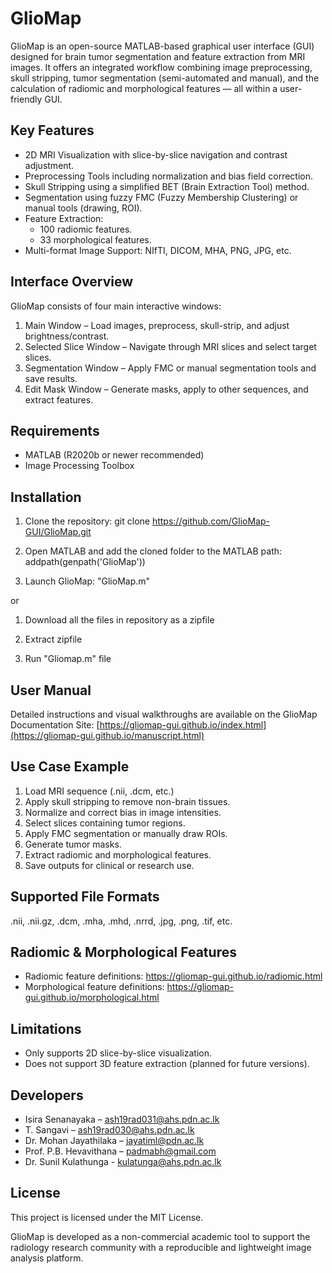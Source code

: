 
GlioMap
=======

GlioMap is an open-source MATLAB-based graphical user interface (GUI) designed for brain tumor segmentation and feature extraction from MRI images. It offers an integrated workflow combining image preprocessing, skull stripping, tumor segmentation (semi-automated and manual), and the calculation of radiomic and morphological features — all within a user-friendly GUI.

Key Features
------------

- 2D MRI Visualization with slice-by-slice navigation and contrast adjustment.
- Preprocessing Tools including normalization and bias field correction.
- Skull Stripping using a simplified BET (Brain Extraction Tool) method.
- Segmentation using fuzzy FMC (Fuzzy Membership Clustering) or manual tools (drawing, ROI).
- Feature Extraction:
  - 100 radiomic features.
  - 33 morphological features.
- Multi-format Image Support: NIfTI, DICOM, MHA, PNG, JPG, etc.

Interface Overview
------------------

GlioMap consists of four main interactive windows:

1. Main Window – Load images, preprocess, skull-strip, and adjust brightness/contrast.
2. Selected Slice Window – Navigate through MRI slices and select target slices.
3. Segmentation Window – Apply FMC or manual segmentation tools and save results.
4. Edit Mask Window – Generate masks, apply to other sequences, and extract features.

Requirements
------------

- MATLAB (R2020b or newer recommended)
- Image Processing Toolbox

Installation
------------

1. Clone the repository:
   git clone https://github.com/GlioMap-GUI/GlioMap.git

2. Open MATLAB and add the cloned folder to the MATLAB path:
   addpath(genpath('GlioMap'))

3. Launch GlioMap:
   "GlioMap.m"

or

1. Download all the files in repository as a zipfile

2. Extract zipfile

3. Run "Gliomap.m" file


User Manual
-----------

Detailed instructions and visual walkthroughs are available on the GlioMap Documentation Site:
[https://gliomap-gui.github.io/index.html](https://gliomap-gui.github.io/manuscript.html)

Use Case Example
----------------

1. Load MRI sequence (.nii, .dcm, etc.)
2. Apply skull stripping to remove non-brain tissues.
3. Normalize and correct bias in image intensities.
4. Select slices containing tumor regions.
5. Apply FMC segmentation or manually draw ROIs.
6. Generate tumor masks.
7. Extract radiomic and morphological features.
8. Save outputs for clinical or research use.

Supported File Formats
----------------------

.nii, .nii.gz, .dcm, .mha, .mhd, .nrrd, .jpg, .png, .tif, etc.

Radiomic & Morphological Features
---------------------------------

- Radiomic feature definitions: https://gliomap-gui.github.io/radiomic.html
- Morphological feature definitions: https://gliomap-gui.github.io/morphological.html

Limitations
-----------

- Only supports 2D slice-by-slice visualization.
- Does not support 3D feature extraction (planned for future versions).

Developers
----------

- Isira Senanayaka – ash19rad031@ahs.pdn.ac.lk
- T. Sangavi – ash19rad030@ahs.pdn.ac.lk
- Dr. Mohan Jayathilaka – jayatiml@pdn.ac.lk
- Prof. P.B. Hevavithana – padmabh@gmail.com
- Dr. Sunil Kulathunga - kulatunga@ahs.pdn.ac.lk

License
-------

This project is licensed under the MIT License.

GlioMap is developed as a non-commercial academic tool to support the radiology research community with a reproducible and lightweight image analysis platform.
